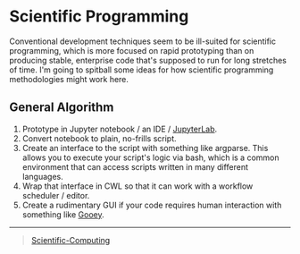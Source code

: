 

Scientific Programming
======================

Conventional development techniques seem to be ill-suited for scientific programming, which is more focused on rapid prototyping than on producing stable, enterprise code that's supposed to run for long stretches of time. I'm going to spitball some ideas for how scientific programming methodologies might work here.

General Algorithm
-----------------

1.  Prototype in Jupyter notebook / an IDE / [JupyterLab](../JupyterLab).
2.  Convert notebook to plain, no-frills script.
3.  Create an interface to the script with something like argparse. This allows you to execute your script's logic via bash, which is a common environment that can access scripts written in many different languages.
4.  Wrap that interface in CWL so that it can work with a workflow scheduler / editor.
5.  Create a rudimentary GUI if your code requires human interaction with something like [Gooey](https://github.com/chriskiehl/Gooey).

* * * * *

> [Scientific-Computing](../Scientific-Computing)

